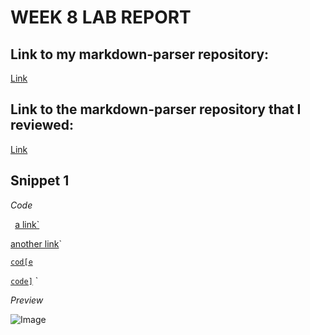 # WEEK 8 LAB REPORT 

## Link to my markdown-parser repository:
[Link](https://github.com/Maanasa64/markdown-parser)

## Link to the markdown-parser repository that I reviewed:
[Link](https://github.com/markruangrattham/markdown-parser)

## Snippet 1

*Code*

` `[a link`](url.com)

[another link](`google.com)`

[`cod[e`](google.com)

[`code]`](ucsd.edu) `

*Preview*

![Image](snippet1)
